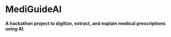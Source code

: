 # MediGuideAI
**A hackathon project to digitize, extract, and explain medical prescriptions using AI.**
